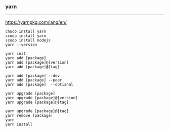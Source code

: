 ### yarn
---
https://yarnpkg.com/lang/en/

```
choco install yarn
scoop install yarn
scoop install nodejs
yarn --version

yarn init
yarn add [package]
yarn add [package]@[version]
yarn add [package]@[tag]

yarn add [package] --dev
yarn add [package] --peer
yarn add [package]  --optianal

yarn upgrade [package]
yarn upgrade [package]@[version]
yarn upgrade [package]@[tag]

yarn upgrade [package]@[tag]
yarn remove [package]
yarn
yarn install
```

```
```

```
```


